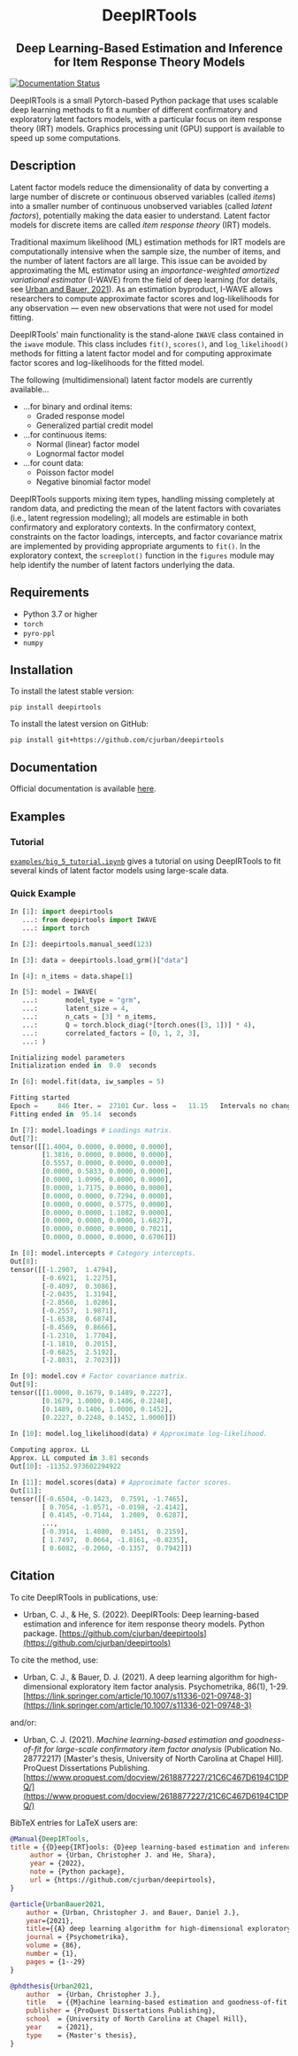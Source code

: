 <h1 align='center'>DeepIRTools</h1>
<h2 align='center'>Deep Learning-Based Estimation and Inference for Item Response Theory Models</h2>

[![Documentation Status](https://readthedocs.org/projects/deepirtools/badge/?version=latest)](https://deepirtools.readthedocs.io/en/latest/?badge=latest)

DeepIRTools is a small Pytorch-based Python package that uses scalable deep learning methods to fit a number of different confirmatory and exploratory latent factors models, with a particular focus on item response theory (IRT) models. Graphics processing unit (GPU) support is available to speed up some computations.

## Description

Latent factor models reduce the dimensionality of data by converting a large number of discrete or continuous observed variables (called *items*) into a smaller number of continuous unobserved variables (called *latent factors*), potentially making the data easier to understand. Latent factor models for discrete items are called *item response theory* (IRT) models.

Traditional maximum likelihood (ML) estimation methods for IRT models are computationally intensive when the sample size, the number of items, and the number of latent factors are all large. This issue can be avoided by approximating the ML estimator using an *importance-weighted amortized variational estimator* (I-WAVE) from the field of deep learning (for details, see [Urban and Bauer, 2021](https://link.springer.com/article/10.1007/s11336-021-09748-3)). As an estimation byproduct, I-WAVE allows researchers to compute approximate factor scores and log-likelihoods for any observation &mdash; even new observations that were not used for model fitting.

DeepIRTools' main functionality is the stand-alone ``IWAVE`` class contained in the  ``iwave`` module. This class includes ``fit()``, ``scores()``, and ``log_likelihood()`` methods for fitting a latent factor model and for computing approximate factor scores and log-likelihoods for the fitted model.

The following (multidimensional) latent factor models are currently available...

- ...for binary and ordinal items:
  - Graded response model
  - Generalized partial credit model
- ...for continuous items:
  - Normal (linear) factor model
  - Lognormal factor model
- ...for count data:
  - Poisson factor model
  - Negative binomial factor model

DeepIRTools supports mixing item types, handling missing completely at random data, and predicting the mean of the latent factors with covariates (i.e., latent regression modeling); all models are estimable in both confirmatory and exploratory contexts. In the confirmatory context, constraints on the factor loadings, intercepts, and factor covariance matrix are implemented by providing appropriate arguments to ``fit()``. In the exploratory context, the ``screeplot()`` function in the ``figures`` module may help identify the number of latent factors underlying the data.

## Requirements

-  Python 3.7 or higher
-  ``torch``
-  ``pyro-ppl``
-  ``numpy``

## Installation

To install the latest stable version:

``pip install deepirtools``

To install the latest version on GitHub:

``pip install git+https://github.com/cjurban/deepirtools``

## Documentation

Official documentation is available [here](https://deepirtools.readthedocs.io/en/latest/).

## Examples

### Tutorial

[`examples/big_5_tutorial.ipynb`](examples/big_5_tutorial.ipynb) gives a tutorial on using DeepIRTools to fit several kinds of latent factor models using large-scale data.

### Quick Example

```python
In [1]: import deepirtools
   ...: from deepirtools import IWAVE
   ...: import torch

In [2]: deepirtools.manual_seed(123)

In [3]: data = deepirtools.load_grm()["data"]

In [4]: n_items = data.shape[1]

In [5]: model = IWAVE(
   ...:       model_type = "grm",
   ...:       latent_size = 4,
   ...:       n_cats = [3] * n_items,
   ...:       Q = torch.block_diag(*[torch.ones([3, 1])] * 4),
   ...:       correlated_factors = [0, 1, 2, 3],
   ...: )

Initializing model parameters
Initialization ended in  0.0  seconds

In [6]: model.fit(data, iw_samples = 5)

Fitting started
Epoch =     846 Iter. =  27101 Cur. loss =   11.15   Intervals no change = 100
Fitting ended in  95.14  seconds

In [7]: model.loadings # Loadings matrix.
Out[7]: 
tensor([[1.4004, 0.0000, 0.0000, 0.0000],
        [1.3816, 0.0000, 0.0000, 0.0000],
        [0.5557, 0.0000, 0.0000, 0.0000],
        [0.0000, 0.5833, 0.0000, 0.0000],
        [0.0000, 1.0996, 0.0000, 0.0000],
        [0.0000, 1.7175, 0.0000, 0.0000],
        [0.0000, 0.0000, 0.7294, 0.0000],
        [0.0000, 0.0000, 0.5775, 0.0000],
        [0.0000, 0.0000, 1.1082, 0.0000],
        [0.0000, 0.0000, 0.0000, 1.6827],
        [0.0000, 0.0000, 0.0000, 0.7021],
        [0.0000, 0.0000, 0.0000, 0.6706]])

In [8]: model.intercepts # Category intercepts.
Out[8]: 
tensor([[-1.2907,  1.4794],
        [-0.6921,  1.2275],
        [-0.4097,  0.3086],
        [-2.0435,  1.3194],
        [-2.8560,  1.0286],
        [-0.2557,  1.9871],
        [-1.6538,  0.6874],
        [-0.4569,  0.8666],
        [-1.2310,  1.7704],
        [-1.1810,  0.2015],
        [-0.6825,  2.5192],
        [-2.8031,  2.7023]])

In [9]: model.cov # Factor covariance matrix.
Out[9]: 
tensor([[1.0000, 0.1679, 0.1489, 0.2227],
        [0.1679, 1.0000, 0.1406, 0.2248],
        [0.1489, 0.1406, 1.0000, 0.1452],
        [0.2227, 0.2248, 0.1452, 1.0000]])
        
In [10]: model.log_likelihood(data) # Approximate log-likelihood.

Computing approx. LL
Approx. LL computed in 3.81 seconds
Out[10]: -11352.973602294922

In [11]: model.scores(data) # Approximate factor scores.
Out[11]: 
tensor([[-0.6504, -0.1423,  0.7591, -1.7465],
        [ 0.7054, -1.0571, -0.0198, -2.4142],
        [ 0.4145, -0.7144,  1.2089,  0.6287],
        ...,
        [-0.3914,  1.4080,  0.1451,  0.2159],
        [ 1.7497,  0.0664, -1.8161, -0.8235],
        [ 0.6082, -0.2060, -0.1357,  0.7942]])
```

## Citation

To cite DeepIRTools in publications, use:

* Urban, C. J., & He, S. (2022). DeepIRTools: Deep learning-based estimation and inference for item response theory models. Python package. [https://github.com/cjurban/deepirtools](https://github.com/cjurban/deepirtools)

To cite the method, use:

  * Urban, C. J., & Bauer, D. J. (2021). A deep learning algorithm for high-dimensional exploratory  item factor analysis. Psychometrika, 86(1), 1-29. [https://link.springer.com/article/10.1007/s11336-021-09748-3](https://link.springer.com/article/10.1007/s11336-021-09748-3)
  
  and/or:
  
  * Urban, C. J. (2021). *Machine learning-based estimation and goodness-of-fit for large-scale confirmatory item factor analysis* (Publication No. 28772217) [Master's thesis, University of North Carolina at Chapel Hill]. ProQuest Dissertations Publishing. [https://www.proquest.com/docview/2618877227/21C6C467D6194C1DPQ/](https://www.proquest.com/docview/2618877227/21C6C467D6194C1DPQ/)

BibTeX entries for LaTeX users are:
```bibtex
@Manual{DeepIRTools,
title = {{D}eep{IRT}ools: {D}eep learning-based estimation and inference for item response theory models},
     author = {Urban, Christopher J. and He, Shara},
     year = {2022},
     note = {Python package},
     url = {https://github.com/cjurban/deepirtools},
}
```

```bibtex
@article{UrbanBauer2021,
    author = {Urban, Christopher J. and Bauer, Daniel J.},
    year={2021},
    title={{A} deep learning algorithm for high-dimensional exploratory item factor analysis},
    journal = {Psychometrika},
    volume = {86},
    number = {1},
    pages = {1--29}
}
```

```bibtex
@phdthesis{Urban2021,
    author  = {Urban, Christopher J.},
    title   = {{M}achine learning-based estimation and goodness-of-fit for large-scale confirmatory item factor analysis},
    publisher = {ProQuest Dissertations Publishing},
    school  = {University of North Carolina at Chapel Hill},
    year    = {2021},
    type    = {Master's thesis},
}
```
